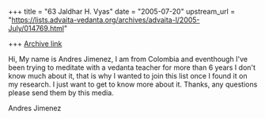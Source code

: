 +++
title = "63 Jaldhar H. Vyas"
date = "2005-07-20"
upstream_url = "https://lists.advaita-vedanta.org/archives/advaita-l/2005-July/014769.html"

+++
[Archive link](https://lists.advaita-vedanta.org/archives/advaita-l/2005-July/014769.html)

Hi, My name is Andres Jimenez, I am from Colombia and eventhough I've been 
trying to meditate with a vedanta teacher for more than 6 years I don't 
know much about it, that is why I wanted to join this list once I found it 
on my research. I just want to get to know more about it. Thanks, any 
questions please send them by this media.

Andres Jimenez

